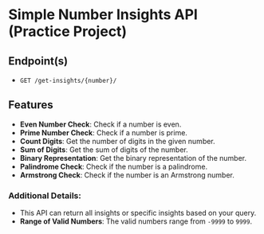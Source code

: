 # Simple Number Insights API (Practice Project)

## Endpoint(s)

- `GET /get-insights/{number}/`

## Features

- **Even Number Check**: Check if a number is even.
- **Prime Number Check**: Check if a number is prime.
- **Count Digits**: Get the number of digits in the given number.
- **Sum of Digits**: Get the sum of digits of the number.
- **Binary Representation**: Get the binary representation of the number.
- **Palindrome Check**: Check if the number is a palindrome.
- **Armstrong Check**: Check if the number is an Armstrong number.

### Additional Details:

- This API can return all insights or specific insights based on your query.
- **Range of Valid Numbers**: The valid numbers range from `-9999` to `9999`.
